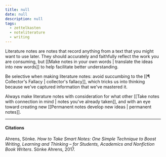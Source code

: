 ```yaml
---
title: null
date: null
description: null
tags:
  - zettelkasten
  - noteliterature
  - writing
---
```


Literature notes are notes that record anything from a text that you might want to use later. They should accurately and faithfully reflect the work you are consuming, but [[Make notes in your own words | translate the ideas into new words]] to help facilitate better understanding.

Be selective when making literature notes: avoid succumbing to the [[¶ Collector's Fallacy | collector's fallacy]], which tricks us into thinking because we've captured information that we've mastered it.

Always make literature notes with consideration for what other [[Take notes with connection in mind | notes you've already taken]], and with an eye toward creating new [[Permanent notes develop new ideas | permanent notes]].

---

#### Citations

Ahrens, Sönke. _How to Take Smart Notes: One Simple Technique to Boost Writing, Learning and Thinking – for Students, Academics and Nonfiction Book Writers_. Sönke Ahrens, 2017.


